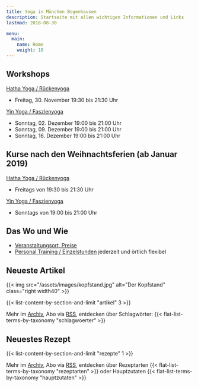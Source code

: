 ```yaml
---
title: Yoga in München Bogenhausen
description: Startseite mit allen wichtigen Informationen und Links
lastmod: 2018-08-30

menu:
  main:
    name: Home
    weight: 10
---
```



## Workshops

[Hatha Yoga / Rückenyoga][6]

- Freitag, 30. November 19:30 bis 21:30 Uhr

[Yin Yoga / Faszienyoga][7]

- Sonntag, 02. Dezember 19:00 bis 21:00 Uhr
- Sonntag, 09. Dezember 19:00 bis 21:00 Uhr
- Sonntag, 16. Dezember 19:00 bis 21:00 Uhr



## Kurse nach den Weihnachtsferien (ab Januar 2019)

[Hatha Yoga / Rückenyoga][3]

- Freitags von 19:30 bis 21:30 Uhr

[Yin Yoga / Faszienyoga][2]

- Sonntags von 19:00 bis 21:00 Uhr

[2]: /kurse/#yinyoga
[3]: /kurse/#rueckenyoga


[6]: /workshops/#rueckenyogaworkshop
[7]: /workshops/#yinyogaworkshop


## Das Wo und Wie

- [Veranstaltungsort, Preise][9]
- [Personal Training / Einzelstunden][1] jederzeit und örtlich flexibel

[9]: /workshops/#konditionen
[1]: /workshops/#personaltraining


## Neueste Artikel

{{< img src="/assets/images/kopfstand.jpg" alt="Der Kopfstand" class="right width40" >}}

{{< list-content-by-section-and-limit "artikel" 3 >}}

Mehr im [Archiv][10], Abo via [RSS][11], entdecken über Schlagwörter: {{< flat-list-terms-by-taxonomy "schlagwoerter" >}}

[10]: /artikel/
[11]: /artikel/index.xml


## Neuestes Rezept

{{< list-content-by-section-and-limit "rezepte" 1 >}}

Mehr im [Archiv][12], Abo via [RSS][13], entdecken über Rezeptarten {{< flat-list-terms-by-taxonomy "rezeptarten" >}} oder Hauptzutaten {{< flat-list-terms-by-taxonomy "hauptzutaten" >}}

[12]: /rezepte/
[13]: /rezepte/index.xml
